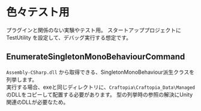 ﻿色々テスト用
===========================

プラグインと関係のない実験やテスト用。
スタートアッププロジェクトに TestUtility を設定して、デバッグ実行する想定です。


## EnumerateSingletonMonoBehaviourCommand
`Assembly-CSharp.dll` から取得できる、SingletonMonoBehaviour派生クラスを列挙します。  
実行する場合、exeと同じディレクトリに、`Craftopia\Craftopia_Data\Managed` のDLLをコピーして配置する必要があります。
型の列挙時の参照の解決にUnity関連のDLLが必要なため。  


